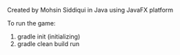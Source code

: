 Created by Mohsin Siddiqui in Java using JavaFX platform

To run the game:

1. gradle init (initializing)
2. gradle clean build run
